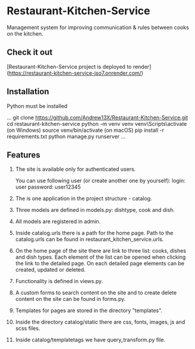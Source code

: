# Restaurant-Kitchen-Service

Management system for improving communication 
& rules between cooks on the kitchen.

## Check it out

[Restaurant-Kitchen-Service project is deployed to render] (https://restaurant-kitchen-service-jso7.onrender.com/)

## Installation

Python must be installed 

...
git clone https://github.com/Andrew13X/Restaurant-Kitchen-Service.git
cd restaurant-kitchen-service
python -m venv venv
venv\Scripts\activate (on Windows)
source venv/bin/activate (on macOS)
pip install -r requirements.txt
python manage.py runserver
...

## Features

1. The site is available only for authenticated users.

    You can use following user (or create another one by yourself):
    login: user
    password: user12345

2. The is one application in the project structure - catalog.

3. Three models are defined in models.py: dishtype, cook and dish.

4. All models are registered in admin.

5. Inside catalog.urls there is a path for the home page.
Path to the catalog.urls can be found in restaurant_kitchen_service.urls.

6. On the home page of the site there are link to three list: cooks, dishes and dish types.
Each element of the list can be opened when clicking the link to the detailed page.
On each detailed page elements can be created, updated or deleted.

7. Functionality is defined in views.py.

8. A custom forms to search content on the site and to create delete content on the site can be found in forms.py. 

9. Templates for pages are stored in the directory "templates".

10. Inside the directory catalog/static there are css, fonts, images, js and scss files.

11. Inside catalog/templatetags we have query_transform.py file.

